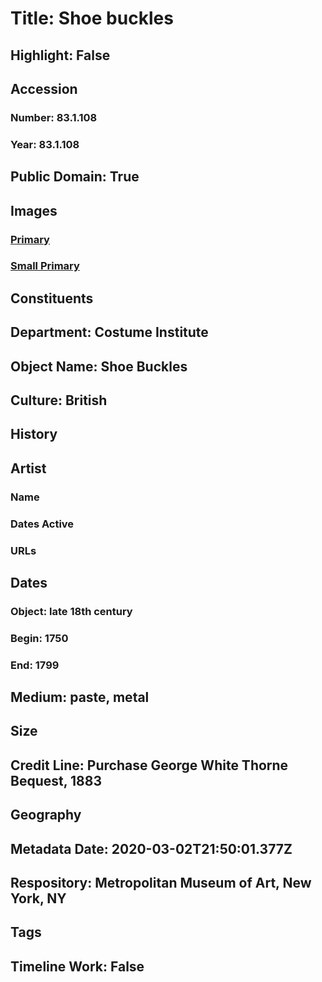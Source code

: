 # Title: Shoe buckles
## Highlight: False
## Accession
### Number: 83.1.108
### Year: 83.1.108
## Public Domain: True
## Images
### [Primary](https://images.metmuseum.org/CRDImages/ci/original/83.1.108.jpg)
### [Small Primary](https://images.metmuseum.org/CRDImages/ci/web-large/83.1.108.jpg)
## Constituents
## Department: Costume Institute
## Object Name: Shoe Buckles
## Culture: British
## History
## Artist
### Name
### Dates Active
### URLs
## Dates
### Object: late 18th century
### Begin: 1750
### End: 1799
## Medium: paste, metal
## Size
## Credit Line: Purchase George White Thorne Bequest, 1883
## Geography
## Metadata Date: 2020-03-02T21:50:01.377Z
## Respository: Metropolitan Museum of Art, New York, NY
## Tags
## Timeline Work: False